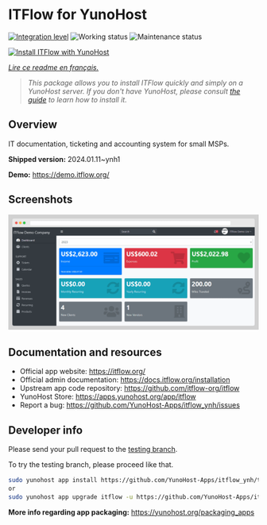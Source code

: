 <!--
N.B.: This README was automatically generated by https://github.com/YunoHost/apps/tree/master/tools/README-generator
It shall NOT be edited by hand.
-->

# ITFlow for YunoHost

[![Integration level](https://dash.yunohost.org/integration/itflow.svg)](https://dash.yunohost.org/appci/app/itflow) ![Working status](https://ci-apps.yunohost.org/ci/badges/itflow.status.svg) ![Maintenance status](https://ci-apps.yunohost.org/ci/badges/itflow.maintain.svg)

[![Install ITFlow with YunoHost](https://install-app.yunohost.org/install-with-yunohost.svg)](https://install-app.yunohost.org/?app=itflow)

*[Lire ce readme en français.](./README_fr.md)*

> *This package allows you to install ITFlow quickly and simply on a YunoHost server.
If you don't have YunoHost, please consult [the guide](https://yunohost.org/#/install) to learn how to install it.*

## Overview

IT documentation, ticketing and accounting system for small MSPs.

**Shipped version:** 2024.01.11~ynh1

**Demo:** https://demo.itflow.org/

## Screenshots

![Screenshot of ITFlow](./doc/screenshots/readme.gif)

## Documentation and resources

* Official app website: <https://itflow.org/>
* Official admin documentation: <https://docs.itflow.org/installation>
* Upstream app code repository: <https://github.com/itflow-org/itflow>
* YunoHost Store: <https://apps.yunohost.org/app/itflow>
* Report a bug: <https://github.com/YunoHost-Apps/itflow_ynh/issues>

## Developer info

Please send your pull request to the [testing branch](https://github.com/YunoHost-Apps/itflow_ynh/tree/testing).

To try the testing branch, please proceed like that.

``` bash
sudo yunohost app install https://github.com/YunoHost-Apps/itflow_ynh/tree/testing --debug
or
sudo yunohost app upgrade itflow -u https://github.com/YunoHost-Apps/itflow_ynh/tree/testing --debug
```

**More info regarding app packaging:** <https://yunohost.org/packaging_apps>
